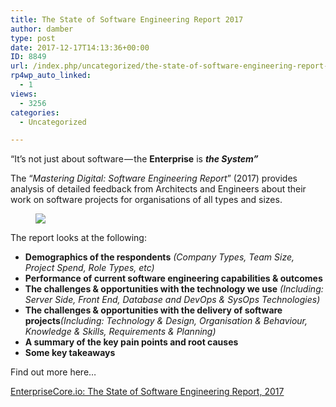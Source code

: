 ```yaml
---
title: The State of Software Engineering Report 2017
author: damber
type: post
date: 2017-12-17T14:13:36+00:00
ID: 8849
url: /index.php/uncategorized/the-state-of-software-engineering-report-2017/
rp4wp_auto_linked:
  - 1
views:
  - 3256
categories:
  - Uncategorized

---
```

“It’s not just about software — the <strong class="markup--strong markup--pullquote-strong">Enterprise</strong> is <strong class="markup--strong markup--pullquote-strong"><em class="markup--em markup--pullquote-em">the System”</em></strong>

<p id="595b" class="graf graf--p graf-after--pullquote">
  The “<em class="markup--em markup--p-em">Mastering Digital: Software Engineering Report</em>” (2017) provides analysis of detailed feedback from Architects and Engineers about their work on software projects for organisations of all types and sizes.
</p><figure id="8b38" class="graf graf--figure graf-after--p"> 

<div class="aspectRatioPlaceholder is-locked">
  <div class="aspectRatioPlaceholder-fill">
  </div>
  
  <div class="progressiveMedia js-progressiveMedia graf-image is-canvasLoaded is-imageLoaded">
    <img class="progressiveMedia-image js-progressiveMedia-image" src="https://cdn-images-1.medium.com/max/1600/1*Geyw5BNUk1se5wL6Knl84A.png" />
  </div>
</div></figure> 

<p id="785a" class="graf graf--p graf-after--figure">
  The report looks at the following:
</p>

<ul class="postList">
  <li id="f0e2" class="graf graf--li graf-after--p">
    <strong class="markup--strong markup--li-strong">Demographics of the respondents</strong> <em class="markup--em markup--li-em">(Company Types, Team Size, Project Spend, Role Types, etc)</em>
  </li>
  <li id="5acb" class="graf graf--li graf-after--li">
    <strong class="markup--strong markup--li-strong">Performance of current software engineering capabilities & outcomes</strong>
  </li>
  <li id="c85e" class="graf graf--li graf-after--li">
    <strong class="markup--strong markup--li-strong">The challenges & opportunities with the technology we use</strong> <em class="markup--em markup--li-em">(Including: Server Side, Front End, Database and DevOps & SysOps Technologies)</em>
  </li>
  <li id="4af6" class="graf graf--li graf-after--li">
    <strong class="markup--strong markup--li-strong">The challenges & opportunities with the delivery of software projects</strong><em class="markup--em markup--li-em">(Including: Technology & Design, Organisation & Behaviour, Knowledge & Skills, Requirements & Planning)</em>
  </li>
  <li id="ba13" class="graf graf--li graf-after--li">
    <strong class="markup--strong markup--li-strong">A summary of the key pain points and root causes</strong>
  </li>
  <li id="31ae" class="graf graf--li graf-after--li">
    <strong class="markup--strong markup--li-strong">Some key takeaways</strong>
  </li>
</ul>

Find out more here&#8230;

[EnterpriseCore.io: The State of Software Engineering Report, 2017][1]

 [1]: https://blog.enterprisecore.io/the-state-of-software-engineering-report-2017-40682d14a6b3